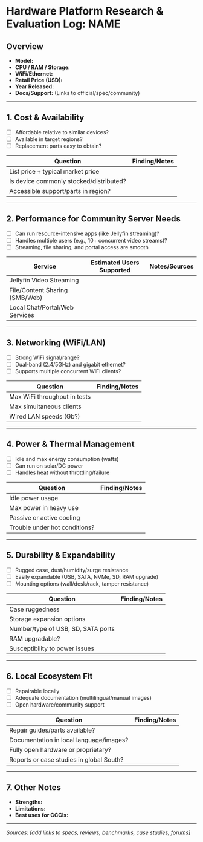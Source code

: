 # Hardware Platform Research & Evaluation Log: NAME

## Overview

- **Model:** 
- **CPU / RAM / Storage:** 
- **WiFi/Ethernet:** 
- **Retail Price (USD):** 
- **Year Released:** 
- **Docs/Support:** (Links to official/spec/community)

---

## 1. Cost & Availability

- [ ] Affordable relative to similar devices?
- [ ] Available in target regions?
- [ ] Replacement parts easy to obtain?

| Question                                   | Finding/Notes             |
|---------------------------------------------|---------------------------|
| List price + typical market price           |                           |
| Is device commonly stocked/distributed?     |                           |
| Accessible support/parts in region?         |                           |

---

## 2. Performance for Community Server Needs

- [ ] Can run resource-intensive apps (like Jellyfin streaming)?
- [ ] Handles multiple users (e.g., 10+ concurrent video streams)?
- [ ] Streaming, file sharing, and portal access are smooth

| Service                          | Estimated Users Supported | Notes/Sources                |
|-----------------------------------|--------------------------|------------------------------|
| Jellyfin Video Streaming          |                          |                              |
| File/Content Sharing (SMB/Web)    |                          |                              |
| Local Chat/Portal/Web Services    |                          |                              |

---

## 3. Networking (WiFi/LAN)

- [ ] Strong WiFi signal/range?
- [ ] Dual-band (2.4/5GHz) and gigabit ethernet?
- [ ] Supports multiple concurrent WiFi clients?

| Question                      | Finding/Notes      |
|-------------------------------|--------------------|
| Max WiFi throughput in tests   |                    |
| Max simultaneous clients       |                    |
| Wired LAN speeds (Gb?)         |                    |

---

## 4. Power & Thermal Management

- [ ] Idle and max energy consumption (watts)
- [ ] Can run on solar/DC power
- [ ] Handles heat without throttling/failure

| Question                          | Finding/Notes                  |
|------------------------------------|-------------------------------|
| Idle power usage                   |                               |
| Max power in heavy use             |                               |
| Passive or active cooling          |                               |
| Trouble under hot conditions?      |                               |

---

## 5. Durability & Expandability

- [ ] Rugged case, dust/humidity/surge resistance
- [ ] Easily expandable (USB, SATA, NVMe, SD, RAM upgrade)
- [ ] Mounting options (wall/desk/rack, tamper resistance)

| Question                            | Finding/Notes               |
|--------------------------------------|-----------------------------|
| Case ruggedness                      |                             |
| Storage expansion options            |                             |
| Number/type of USB, SD, SATA ports   |                             |
| RAM upgradable?                      |                             |
| Susceptibility to power issues       |                             |

---

## 6. Local Ecosystem Fit

- [ ] Repairable locally
- [ ] Adequate documentation (multilingual/manual images)
- [ ] Open hardware/community support

| Question                               | Finding/Notes                   |
|-----------------------------------------|---------------------------------|
| Repair guides/parts available?          |                                 |
| Documentation in local language/images? |                                 |
| Fully open hardware or proprietary?     |                                 |
| Reports or case studies in global South?|                                 |

---

## 7. Other Notes

- **Strengths:**  
- **Limitations:**  
- **Best uses for CCCIs:**  

---

*Sources: [add links to specs, reviews, benchmarks, case studies, forums]*